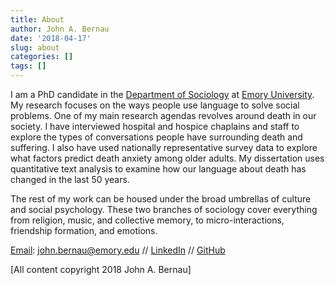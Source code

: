 ```yaml
---
title: About
author: John A. Bernau
date: '2018-04-17'
slug: about
categories: []
tags: []
---
```


I am a PhD candidate in the [Department of Sociology](http://sociology.emory.edu/home/index.html) at [Emory University](http://www.emory.edu/home/index.html). My research focuses on the ways people use language to solve social problems. One of my main research agendas revolves around death in our society. I have interviewed hospital and hospice chaplains and staff to explore the types of conversations people have surrounding death and suffering. I also have used nationally representative survey data to explore what factors predict death anxiety among older adults. My dissertation uses quantitative text analysis to examine how our language about death has changed in the last 50 years.

The rest of my work can be housed under the broad umbrellas of culture and social psychology. These two branches of sociology cover everything from religion, music, and collective memory, to micro-interactions, friendship formation, and emotions.

[Email](mailto:john.bernau@emory.edu): john.bernau@emory.edu // [LinkedIn](https://www.linkedin.com/in/john-bernau-b384a9153/) // [GitHub](https://github.com/johnbernau)

[All content copyright 2018 John A. Bernau]